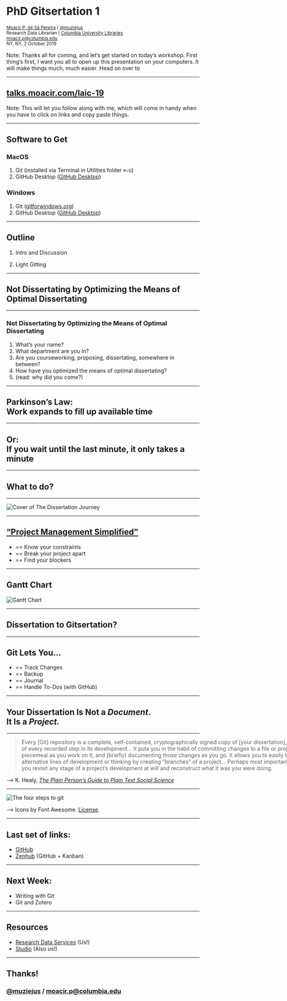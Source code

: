 # PhD Gitsertation 1

<small><a href="http://moacir.com">Moacir P. de Sá Pereira</a> / <a href="http://twitter.com/muziejus">@muziejus</a><br />
Research Data Librarian | <a href="http://library.columbia.edu">Columbia University Libraries</a><br />
moacir.p@columbia.edu<br />
NY, NY, 2 October 2019</small>

Note: Thanks all for coming, and let’s get started on today’s workshop. First
thing’s first, I want you all to open up this presentation on your computers.
It will make things much, much easier. Head on over to 

---

## [talks.moacir.com/laic-19](http://talks.moacir.com/gitsertation-1-19)

Note: This will let you follow along with me, which will come in handy when
you have to click on links and copy paste things.

---

## Software to Get

<div class="row">
<div class="col-6">
<h3><i class="fab fa-apple"></i> MacOS</h3>
<ol>
<li>Git (installed via Terminal in Utilities folder <code>⌘⇧U</code>)</li>
<li>GitHub Desktop (<a href="https://desktop.github.com/">GitHub Desktop</a>)</li>
</ol>
</div>

<div class="col-6">
<h3><i class="fab fa-windows"></i> Windows</h3>
<ol>
<li>Git (<a href="http://gitforwindows.org">gitforwindows.org</a>)</li>
<li>GitHub Desktop (<a href="https://desktop.github.com/">GitHub Desktop</a>)</li>
</ol>
</div>

---

## Outline

1. Intro and Discussion

2. Light Gitting

---

## Not Dissertating by Optimizing the Means of Optimal Dissertating

---

### Not Dissertating by Optimizing the Means of Optimal Dissertating

1. What’s your name?
2. What department are you in?
3. Are you courseworking, proposing, dissertating, somewhere in between?
4. How have you optimized the means of optimal dissertating?
5. (read: why did you come?)

---

## Parkinson’s Law:<br />Work expands to fill up available time

---

## Or:<br />If you wait until the last minute, it only takes a minute

---

## What to do?

---

<img src="https://i.imgur.com/WGpZD3U.png" alt="Cover of The Dissertation
Journey" style="max-height: 70vh;" />

---

## [“Project Management Simplified”](https://clio.columbia.edu/catalog/11348937)

* == Know your constraints
* == Break your project apart
* == Find your blockers

---

## Gantt Chart

![Gantt Chart](https://upload.wikimedia.org/wikipedia/commons/3/37/GANTT_Chart.JPG)

---

## Dissertation to Gitsertation?

---

## Git Lets You…

* == Track Changes
* == Backup 
* == Journal 
* == Handle To-Dos (with GitHub)

---

## Your Dissertation Is Not a _Document_.<br />It Is a _Project_.

---

<blockquote style="width: 80vw">Every [Git] repository is a complete, self-contained, cryptographically
signed copy of [your dissertation], with a log of every recorded step in its
development… It puts you in the habit of committing
changes to a file or project piecemeal as you work on it, and (briefly)
documenting those changes as you go. It allows you to easily test out
alternative lines of development or thinking by creating “branches” of a
project… Perhaps most importantly, it lets you revisit any stage of a
project’s development at will and reconstruct what it was you were doing.</blockquote>

--> K. Healy, [_The Plain Person’s Guide to Plain Text Social
Science_](https://kieranhealy.org/publications/plain-person-text/)

---

![The four steps to git](https://i.imgur.com/mNfax2z.png)

--> Icons by Font Awesome. [License](https://fontawesome.com/license).

---

## Last set of links:

* [GitHub <i class="fab fa-github"></i>](https://github.com)
* [Zenhub](https://www.zenhub.com/) (GitHub + Kanban)

---

## Next Week:

* Writing with Git
* Git and Zotero

---

## Resources

* [Research Data Services](https://library.columbia.edu/services/research-data-services.html)
(Us!)
* [Studio](https://studio.cul.columbia.edu/) (Also us!)

---

## Thanks!
### [@muziejus](http://twitter.com/muziejus) / moacir.p@columbia.edu
